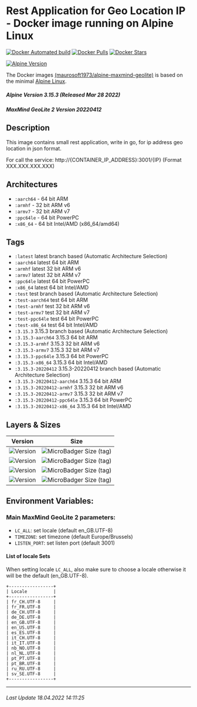 # Rest Application for Geo Location IP - Docker image running on Alpine Linux

[![Docker Automated build](https://img.shields.io/docker/automated/maurosoft1973/alpine-maxmind-geolite.svg?style=for-the-badge&logo=docker)](https://hub.docker.com/r/maurosoft1973/alpine-maxmind-geolite/)
[![Docker Pulls](https://img.shields.io/docker/pulls/maurosoft1973/alpine-maxmind-geolite.svg?style=for-the-badge&logo=docker)](https://hub.docker.com/r/maurosoft1973/alpine-maxmind-geolite/)
[![Docker Stars](https://img.shields.io/docker/stars/maurosoft1973/alpine-maxmind-geolite.svg?style=for-the-badge&logo=docker)](https://hub.docker.com/r/maurosoft1973/alpine-maxmind-geolite/)

[![Alpine Version](https://img.shields.io/badge/Alpine%20version-v3.15.3-green.svg?style=for-the-badge)](https://alpinelinux.org/)

The Docker images [(maurosoft1973/alpine-maxmind-geolite)](https://hub.docker.com/r/maurosoft1973/alpine-maxmind-geolite/) is based on the minimal [Alpine Linux](https://alpinelinux.org/).

##### Alpine Version 3.15.3 (Released Mar 28 2022)
##### MaxMind GeoLite 2 Version 20220412

## Description
This image contains small rest application, write in go, for ip address geo location in json format.

For call the service:
http://{CONTAINER_IP_ADDRESS}:3001/{IP} (Format XXX.XXX.XXX.XXX)

## Architectures

* ```:aarch64``` - 64 bit ARM
* ```:armhf```   - 32 bit ARM v6
* ```:armv7```   - 32 bit ARM v7
* ```:ppc64le``` - 64 bit PowerPC
* ```:x86_64```  - 64 bit Intel/AMD (x86_64/amd64)

## Tags

* ```:latest```         latest branch based (Automatic Architecture Selection)
* ```:aarch64```        latest 64 bit ARM
* ```:armhf```          latest 32 bit ARM v6
* ```:armv7```          latest 32 bit ARM v7
* ```:ppc64le```        latest 64 bit PowerPC
* ```:x86_64```         latest 64 bit Intel/AMD
* ```:test```           test branch based (Automatic Architecture Selection)
* ```:test-aarch64```   test 64 bit ARM
* ```:test-armhf```     test 32 bit ARM v6
* ```:test-armv7```     test 32 bit ARM v7
* ```:test-ppc64le```   test 64 bit PowerPC
* ```:test-x86_64```    test 64 bit Intel/AMD
* ```:3.15.3``` 3.15.3 branch based (Automatic Architecture Selection)
* ```:3.15.3-aarch64```   3.15.3 64 bit ARM
* ```:3.15.3-armhf```     3.15.3 32 bit ARM v6
* ```:3.15.3-armv7```     3.15.3 32 bit ARM v7
* ```:3.15.3-ppc64le```   3.15.3 64 bit PowerPC
* ```:3.15.3-x86_64```    3.15.3 64 bit Intel/AMD
* ```:3.15.3-20220412``` 3.15.3-20220412 branch based (Automatic Architecture Selection)
* ```:3.15.3-20220412-aarch64```   3.15.3 64 bit ARM
* ```:3.15.3-20220412-armhf```     3.15.3 32 bit ARM v6
* ```:3.15.3-20220412-armv7```     3.15.3 32 bit ARM v7
* ```:3.15.3-20220412-ppc64le```   3.15.3 64 bit PowerPC
* ```:3.15.3-20220412-x86_64```    3.15.3 64 bit Intel/AMD

## Layers & Sizes

| Version                                                                               | Size                                                                                                                 |
|---------------------------------------------------------------------------------------|----------------------------------------------------------------------------------------------------------------------|
| ![Version](https://img.shields.io/badge/version-amd64-blue.svg?style=for-the-badge)   | ![MicroBadger Size (tag)](https://img.shields.io/docker/image-size/maurosoft1973/alpine-maxmind-geolite/latest?style=for-the-badge)  |
| ![Version](https://img.shields.io/badge/version-armv6-blue.svg?style=for-the-badge)   | ![MicroBadger Size (tag)](https://img.shields.io/docker/image-size/maurosoft1973/alpine-maxmind-geolite/armhf?style=for-the-badge)   |
| ![Version](https://img.shields.io/badge/version-armv7-blue.svg?style=for-the-badge)   | ![MicroBadger Size (tag)](https://img.shields.io/docker/image-size/maurosoft1973/alpine-maxmind-geolite/armv7?style=for-the-badge)   |
| ![Version](https://img.shields.io/badge/version-ppc64le-blue.svg?style=for-the-badge) | ![MicroBadger Size (tag)](https://img.shields.io/docker/image-size/maurosoft1973/alpine-maxmind-geolite/ppc64le?style=for-the-badge) |

## Environment Variables:

### Main MaxMind GeoLite 2 parameters:
* `LC_ALL`: set locale (default en_GB.UTF-8)
* `TIMEZONE`: set timezone (default Europe/Brussels)
* `LISTEN_PORT`: set listen port (default 3001)

#### List of locale Sets

When setting locale `LC_ALL`, also make sure to choose a locale otherwise it will be the default (en_GB.UTF-8).

```
+-----------------+
| Locale          |
+-----------------+
| fr_CH.UTF-8     |
| fr_FR.UTF-8     |
| de_CH.UTF-8     |
| de_DE.UTF-8     |
| en_GB.UTF-8     |
| en_US.UTF-8     |
| es_ES.UTF-8     |
| it_CH.UTF-8     |
| it_IT.UTF-8     |
| nb_NO.UTF-8     |
| nl_NL.UTF-8     |
| pt_PT.UTF-8     |
| pt_BR.UTF-8     |
| ru_RU.UTF-8     |
| sv_SE.UTF-8     |
+-----------------+
```

***
###### Last Update 18.04.2022 14:11:25
